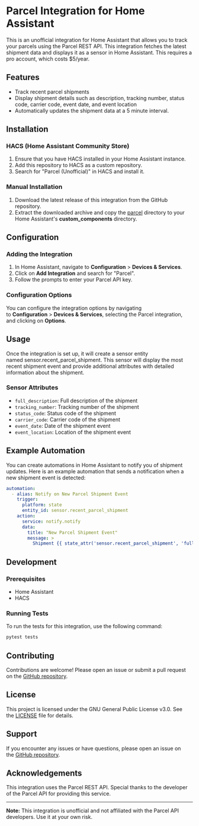 Parcel Integration for Home Assistant
=====================================

This is an unofficial integration for Home Assistant that allows you to track your parcels using the Parcel REST API. This integration fetches the latest shipment data and displays it as a sensor in Home Assistant. This requires a pro account, which costs $5/year.

Features
--------

-   Track recent parcel shipments
-   Display shipment details such as description, tracking number, status code, carrier code, event date, and event location
-   Automatically updates the shipment data at a 5 minute interval.

Installation
------------

### HACS (Home Assistant Community Store)

1.  Ensure that you have HACS installed in your Home Assistant instance.
2.  Add this repository to HACS as a custom repository.
3.  Search for "Parcel (Unofficial)" in HACS and install it.

### Manual Installation

1.  Download the latest release of this integration from the GitHub repository.
2.  Extract the downloaded archive and copy the [parcel](/custom_components/parcel/) directory to your Home Assistant's **custom_components** directory.

Configuration
-------------

### Adding the Integration

1.  In Home Assistant, navigate to **Configuration** > **Devices & Services**.
2.  Click on **Add Integration** and search for "Parcel".
3.  Follow the prompts to enter your Parcel API key.

### Configuration Options

You can configure the integration options by navigating to **Configuration** > **Devices & Services**, selecting the Parcel integration, and clicking on **Options**.

Usage
-----

Once the integration is set up, it will create a sensor entity named sensor.recent_parcel_shipment. This sensor will display the most recent shipment event and provide additional attributes with detailed information about the shipment.

### Sensor Attributes
-   `full_description`: Full description of the shipment
-   `tracking_number`: Tracking number of the shipment
-   `status_code`: Status code of the shipment
-   `carrier_code`: Carrier code of the shipment
-   `event_date`: Date of the shipment event
-   `event_location`: Location of the shipment event

Example Automation
------------------

You can create automations in Home Assistant to notify you of shipment updates. Here is an example automation that sends a notification when a new shipment event is detected:

```yaml
automation:
  - alias: Notify on New Parcel Shipment Event
    trigger:
      platform: state
      entity_id: sensor.recent_parcel_shipment
    action:
      service: notify.notify
      data:
        title: "New Parcel Shipment Event"
        message: >
          Shipment {{ state_attr('sensor.recent_parcel_shipment', 'full_description') }} has a new event: {{ state_attr('sensor.recent_parcel_shipment', 'event_date') }} - {{ state_attr('sensor.recent_parcel_shipment', 'event_location') }} - {{ states('sensor.recent_parcel_shipment') }}
```

Development
-----------

### Prerequisites

-   Home Assistant
-   HACS

### Running Tests

To run the tests for this integration, use the following command:
```zsh
pytest tests
```
Contributing
------------

Contributions are welcome! Please open an issue or submit a pull request on the [GitHub repository](/).

License
-------

This project is licensed under the GNU General Public License v3.0. See the [LICENSE](/LICENSE) file for details.

Support
-------

If you encounter any issues or have questions, please open an issue on the [GitHub repository](/).

Acknowledgements
----------------

This integration uses the Parcel REST API. Special thanks to the developer of the Parcel API for providing this service.

* * * * *

**Note:** This integration is unofficial and not affiliated with the Parcel API developers. Use it at your own risk.